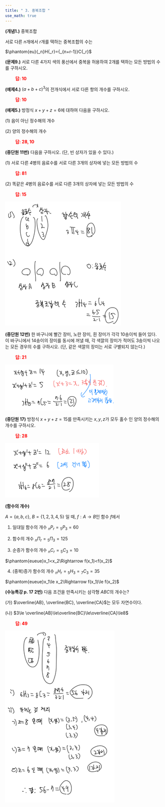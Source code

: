 ```yaml
---
title: " 3. 중복조합 "
use_math: true
---
```


**(개념1.)** 중복조합

서로 다른 $n$개에서 $r$개를 택하는 중복조합의 수는

$\phantom{eu}{_n}H{_r}={_{n+r-1}}C{_r}$

**(문제9.)** 서로 다른 4가지 색의 풍선에서 중복을 허용하여 2개를 택하는 모든 방법의 수를 구하시오.

**<span style="color: red;">$\qquad$답: $10$</span>**

**(예제4.)** $(a+b+c)^3$의 전개식에서 서로 다른 항의 개수를 구하시오.

**<span style="color: red;">$\qquad$답: $10$</span>**


**(예제5.)** 방정식 $x+y+z=6$에 대하여 다음을 구하시오.

(1) 음이 아닌 정수해의 개수

(2) 양의 정수해의 개수

**<span style="color: red;">$\qquad$답: $28, 10$</span>**

**(중단원 11번)** 다음을 구하시오. (단, 빈 상자가 있을 수 있다.)

(1) 서로 다른 4병의 음료수를 서로 다른 3개의 상자에 넣는 모든 방법의 수

**<span style="color: red;">$\qquad$답: $81$</span>**

(2) 똑같은 4병의 음료수를 서로 다른 3개의 상자에 넣는 모든 방법의 수

**<span style="color: red;">$\qquad$답: $15$</span>**

<img src="/assets/Pasted image 20240311143702.png"/>

**(중단원 12번)** 한 바구니에 빨간 장미, 노란 장미, 흰 장미가 각각 10송이씩 들어 있다. 이 바구니에서 14송이의 장미를 동시에 꺼낼 때, 각 색깔의 장미가 적어도 3송이씩 나오는 모든 경우의 수를 구하시오. (단, 같은 색깔의 장미는 서로 구별되지 않는다.) 

**<span style="color: red;">$\qquad$답: $21$</span>**

<img src="/assets/Pasted image 20240311143723.png"/>

**(중단원 17)** 방정식 $x+y+z=15$를 만족시키는 $x, y, z$가 모두 홀수 인 양의 정수해의 개수를 구하시오.

**<span style="color: red;">$\qquad$답: $28$</span>**

<img src="/assets/Pasted image 20240311143759.png"/>

**(함수의 개수)**

$A=\lbrace a, b, c\rbrace$, $B=\lbrace 1, 2, 3, 4, 5\rbrace$ 일 때, $f: A\rightarrow B$인 함수 $f$에서

1. 일대일 함수의 개수 ${_n}P{_r}={_5}P{_3}=60$

2. 함수의 개수 ${_n}\Pi{_r}={_5}\Pi{_3}=125$

3. 순증가 함수의 개수 ${_n}C{_r}={_5}C{_3}=10$

$\phantom{eueue}x_1<x_2\Rightarrow f(x_1)<f(x_2)$

4. (중복)증가 함수의 개수 ${_n}H{_r}={_5}H{_3}={_7}C{_3}=35$

$\phantom{eueue}x_1\le x_2\Rightarrow f(x_1)\le f(x_2)$

**(수능특강 p. 17 2번)** 다음 조건을 만족시키는 삼각형 $ABC$의 개수는?

(가) $\overline{AB}, \overline{BC}, \overline{CA}$는 모두 자연수이다.

(나) $3\le \overline{AB}\le\overline{BC}\le\overline{CA}\le8$

**<span style="color: red;">$\qquad$답: $49$</span>**

<img src="/assets/Pasted image 20240311143838.png"/>